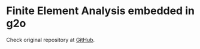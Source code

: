 # Finite Element Analysis embedded in g2o

Check original repository at [GitHub](https://github.com/RainerKuemmerle/g2o).



